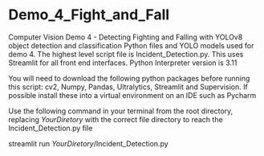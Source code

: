 # Demo_4_Fight_and_Fall
Computer Vision Demo 4 - Detecting Fighting and Falling with YOLOv8 object detection and classification
Python files and YOLO models used for demo 4.  The highest level script file is Incident_Detection.py.
This uses Streamlit for all front end interfaces.  Python Interpreter version is 3.11

You will need to download the following python packages before running this script:
cv2, Numpy, Pandas, Ultralytics, Streamlit and Supervision.  If possible install these into a virtual environment on an IDE such as Pycharm

Use the following command in your terminal from the root directory, 
replacing *YourDiretory* with the correct file directory to reach the Incident_Detection.py file

streamlit run *YourDiretory*/Incident_Detection.py
